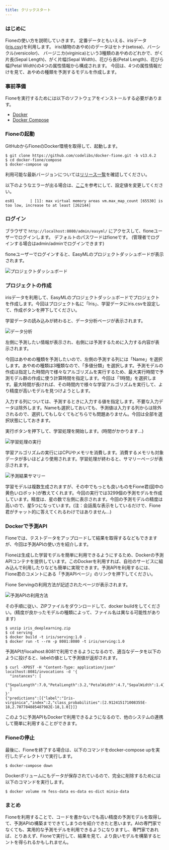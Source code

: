 ```yaml
---
title: クリックスタート
---
```


### はじめに

Fioneの使い方を説明していきます。
定番データともいえる、irisデータ([iris.csv](https://raw.githubusercontent.com/codelibs/fione/fione-13.6.0/src/test/resources/data/iris.csv))を利用します。
iris(植物のあやめ)のデータはセトナ(setosa)、バーシクル(versicolor)、 バージニカ(virginica)という3種類のあやめのどれかで、がく片長(Sepal Length)、がく片幅(Sepal Width)、花びら長(Petal Length)、花びら幅(Petal Width)の4つの属性情報から構成されます。
今回は、4つの属性情報だけを見て、あやめの種類を予測するモデルを作成します。

### 事前準備

Fioneを実行するためには以下のソフトウェアをインストールする必要があります。

* [Docker](https://docs.docker.com/get-docker/)
* [Docker Compose](https://docs.docker.com/compose/)

### Fioneの起動

GitHubからFioneのDocker環境を取得して、起動します。

```
$ git clone https://github.com/codelibs/docker-fione.git -b v13.6.2
$ cd docker-fione/compose
$ docker-compose up
```
利用可能な最新バージョンについては[リリース一覧](https://github.com/codelibs/docker-fione/releases)を確認してください。

以下のようなエラーが出る場合は、[ここ](https://www.elastic.co/guide/en/elasticsearch/reference/current/docker.html#_set_vm_max_map_count_to_at_least_262144)を参考にして、設定値を変更してください。

```
es01       | [1]: max virtual memory areas vm.max_map_count [65530] is too low, increase to at least [262144]
```

### ログイン

ブラウザで `http://localhost:8080/admin/easyml/` にアクセスして、fioneユーザーでログインします。 デフォルトのパスワードはfioneです。 (管理者でログインする場合はadmin/adminでログインできます)

fioneユーザーでログインすると、EasyMLのプロジェクトダッシュボードが表示されます。

![プロジェクトダッシュボード](/media/ja/97442eb5-c448-e1bc-e7cb-ad3d00be3594.png)

### プロジェクトの作成

irisデータを利用して、EasyMLのプロジェクトダッシュボードでプロジェクトを作成します。今回はプロジェクト名に「Iris」、学習データにiris.csvを設定して、作成ボタンを押下してください。

学習データの読み込みが終わると、データ分析ページが表示されます。

![データ分析](/media/ja/0911e206-65fe-a0ae-f92e-e857b2a2953c.png)

左側に予測したい情報が表示され、右側には予測するために入力する内容が表示されます。

今回はあやめの種類を予測したいので、左側の予測する列には「Name」を選択します。あやめの種類は3種類なので、「多値分類」を選択します。予測モデルの作成は指定した時間内で様々なアルゴリズムを実行するため、最大実行時間で予測モデル群の作成に使う計算時間を指定します。今回は「1時間」を選択します。最大時間が長ければ、その時間内で様々な学習アルゴリズムを実行して、より精度が高いモデルを見つけようとします。

入力する列については、予測するときに入力する値を指定します。不要な入力データは除外します。Nameも選択しておいても、予測値は入力する列からは除外されるので、選択してもしなくてもどちらでも問題ありません。今回は全部を選択状態にしておきます。

実行ボタンを押下して、学習処理を開始します。(時間がかかります…)

![学習処理の実行](/media/ja/b9c9b957-8b58-5291-dd2b-cf4c9109ce28.png)

学習アルゴリズムの実行にはCPUやメモリを消費します。消費するメモリも対象データが多いほどより使用されます。学習処理が終わると、サマリーページが表示されます。

![予測結果サマリー](/media/ja/b99496ed-9a6b-02f9-4e90-46ba4328bca9.png)

学習モデルは複数生成されますが、その中でもっとも良いものをFione君(図中の黄色いロボット)が教えてくれます。今回の実行では3299個の予測モデルを作成しています。精度は、星の数で左側に表示されます。今回の予測モデルの精度は高いので、星5つになっています。(注：会話風な表示をしているだけで、Fione君がチャット的に答えてくれるわけではありません…)

### Dockerで予測API

Fioneでは、テストデータをアップロードして結果を取得するなどもできますが、今回は予測APIの使い方を紹介します。

Fioneは生成した学習モデルを簡単に利用できるようにするため、Dockerの予測APIコンテナを提供しています。このDockerを利用すれば、自社のサービスに組み込んで利用したりなども簡単に実現できます。予測APIを利用するには、Fione君のコメントにある「予測APIページ」のリンクを押下してください。

Fione Servingの利用方法が記述されたページが表示されます。

![予測APIの利用方法](/media/ja/01acddb4-c115-ee4c-8eb8-41cdf140746b.png)

その手順に従い、ZIPファイルをダウンロードして、docker buildをしてください。(精度が良かったモデルの種類によって、ファイル名は異なる可能性があります)

```
$ unzip iris_deeplearning.zip
$ cd serving
$ docker build -t iris/serving:1.0 .
$ docker run -t --rm -p 8081:8080 -t iris/serving:1.0
```

予測APIがlocalhost:8081で利用できるようになるので、適当なデータを以下のように投げると、labelの値として予測値が返却されます。

```
$ curl -XPOST -H "Content-Type: application/json" localhost:8081/invocations -d '{
  "instances": [
    {"SepalLength":7.0,"PetalLength":3.2,"PetalWidth":4.7,"SepalWidth":1.4}
  ]
}'
{"predictions":[{"label":"Iris-virginica","index":2,"class_probabilities":[2.912415171008355E-18,2.707784885487982E-18,1.0]}]}
```

このように予測APIもDockerで利用できるようになるので、他のシステムの連携して簡単に利用することができます。

### Fioneの停止

最後に、Fioneを終了する場合は、以下のコマンドをdocker-compose upを実行したディレクトリで実行します。

```
$ docker-compose down
```

Dockerボリュームにもデータが保存されているので、完全に削除するためには以下のコマンドを実行します。

```
$ docker volume rm fess-data es-data es-dict minio-data
```

### まとめ

Fioneを利用することで、コードを書かないでも高い精度の予測モデルを取得して、予測APIの構築までできてしまうのを紹介できたと思います。AIの専門家でなくても、実用的な予測モデルを利用できるようになりますし、専門家であれば、とりあえず、Fioneで実行して、結果を見て、より良いモデルを構築するヒントを得られるかもしれません。
